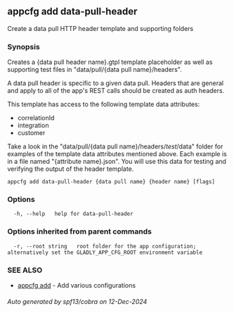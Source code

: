 ## appcfg add data-pull-header

Create a data pull HTTP header template and supporting folders

### Synopsis


Creates a {data pull header name}.gtpl template placeholder as well as supporting 
test files in "data/pull/{data pull name}/headers".

A data pull header is specific to a given data pull. Headers that are general and
apply to all of the app's REST calls should be created as auth headers.

This template has access to the following template data attributes:
- correlationId
- integration
- customer

Take a look in the "data/pull/{data pull name}/headers/_test_/data" folder for
examples of the template data attributes mentioned above. Each example is in a 
file named "{attribute name}.json". You will use this data for testing and 
verifying the output of the header template.


```
appcfg add data-pull-header {data pull name} {header name} [flags]
```

### Options

```
  -h, --help   help for data-pull-header
```

### Options inherited from parent commands

```
  -r, --root string   root folder for the app configuration; alternatively set the GLADLY_APP_CFG_ROOT environment variable
```

### SEE ALSO

* [appcfg add](appcfg_add.md)	 - Add various configurations

###### Auto generated by spf13/cobra on 12-Dec-2024
